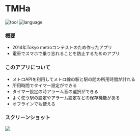 # TMHa

![tool](https://img.shields.io/badge/tool-xcode6-blue.svg)
![language](https://img.shields.io/badge/language-Obj--C-yellow.svg)

### 概要
- 2014年Tokyo metroコンテストのため作ったアプリ
- 電車でスマホで乗り忘れることを防止するためのアプリ

### このアプリについて
- メトロAPIを利用してメトロ線の駅と駅の間の所用時間が計れる
- 所用時間でタイマー設定ができる
- タイマー設定の時アラーム音の選択ができる
- よく使う駅の設定やアラーム設定などの保存機能がある
- オフラインでも使える


### スクリーンショット  
![](https://github.com/Noodlekim/TMHa/blob/master/screenshot2.png?raw=true)
